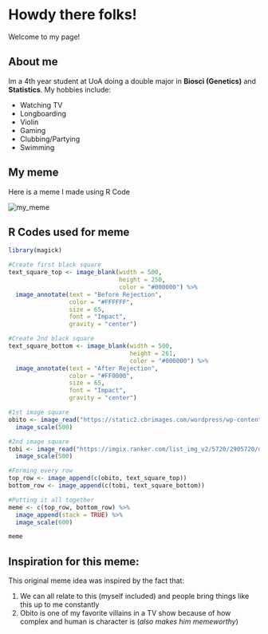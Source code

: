 # **Howdy there folks!**

Welcome to my page!

## About me
Im a 4th year student at UoA doing a double major in **Biosci (Genetics)** and **Statistics**. 
My hobbies include:
* Watching TV
* Longboarding
* Violin
* Gaming
* Clubbing/Partying
* Swimming

## **My meme**
Here is a meme I made using R Code

![my_meme](https://user-images.githubusercontent.com/101077644/157997487-04a2aee5-77cc-4471-a1a2-c1c7442ec472.png)

## **R Codes used for meme**
```r
library(magick)

#Create first black square
text_square_top <- image_blank(width = 500,
                               height = 250,
                               color = "#000000") %>%
  image_annotate(text = "Before Rejection",
                 color = "#FFFFFF",
                 size = 65,
                 font = "Impact",
                 gravity = "center")

#Create 2nd black square
text_square_bottom <- image_blank(width = 500,
                                  height = 261,
                                  color = "#000000") %>%
  image_annotate(text = "After Rejection",
                 color = "#FF0000",
                 size = 65,
                 font = "Impact",
                 gravity = "center")

#1st image square
obito <- image_read("https://static2.cbrimages.com/wordpress/wp-content/uploads/2021/04/obito-uchiha-hatred-naruto.png?q=50&fit=crop&w=740&h=370&dpr=1.5") %>%
  image_scale(500)

#2nd image square
tobi <- image_read("https://imgix.ranker.com/list_img_v2/5720/2905720/original/2905720?w=817&h=427&fm=jpg&q=50&fit=crop") %>%
  image_scale(500)

#Forming every row
top_row <- image_append(c(obito, text_square_top))
bottom_row <- image_append(c(tobi, text_square_bottom))

#Putting it all together
meme <- c(top_row, bottom_row) %>%
  image_append(stack = TRUE) %>%
  image_scale(600)

meme

```

## **Inspiration for this meme:**

This original meme idea was inspired by the fact that:

1. We can all relate to this (myself included) and people bring things like this up to me constantly
2. Obito is one of my favorite villains in a TV show because of how complex and human is character is (*also makes him memeworthy*)









